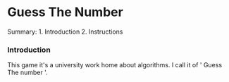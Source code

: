 # Guess The Number #

  Summary:
    1. Introduction
    2. Instructions
   
   <h3> Introduction </h3>
    This game it's a university work home about algorithms. I call it of ' Guess The number '.
